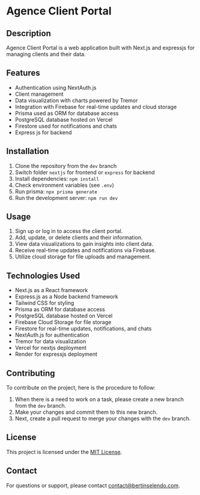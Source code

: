 # Agence Client Portal

## Description

Agence Client Portal is a web application built with Next.js and expressjs for managing clients and their data.

## Features

- Authentication using NextAuth.js
- Client management
- Data visualization with charts powered by Tremor
- Integration with Firebase for real-time updates and cloud storage
- Prisma used as ORM for database access
- PostgreSQL database hosted on Vercel
- Firestore used for notifications and chats
- Express js for backend

## Installation

1. Clone the repository from the `dev` branch
2. Switch folder `nextjs` for frontend or `express` for backend
3. Install dependencies: `npm install`
4. Check environment variables (see `.env`)
5. Run prisma: `npx prisma generate`
6. Run the development server: `npm run dev`

## Usage

1. Sign up or log in to access the client portal.
2. Add, update, or delete clients and their information.
3. View data visualizations to gain insights into client data.
4. Receive real-time updates and notifications via Firebase.
5. Utilize cloud storage for file uploads and management.

## Technologies Used

- Next.js as a React framework
- Express.js as a Node backend framework
- Tailwind CSS for styling
- Prisma as ORM for database access
- PostgreSQL database hosted on Vercel
- Firebase Cloud Storage for file storage
- Firestore for real-time updates, notifications, and chats
- NextAuth.js for authentication
- Tremor for data visualization
- Vercel for nextjs deployment
- Render for expressjs deployment

## Contributing

To contribute on the project, here is the procedure to follow:

1. When there is a need to work on a task, please create a new branch from the `dev` branch.
2. Make your changes and commit them to this new branch.
3. Next, create a pull request to merge your changes with the `dev` branch.

## License

This project is licensed under the [MIT License](LICENSE).

## Contact

For questions or support, please contact [contact@bertinselendo.com](mailto:contact@bertinselendo.com).
